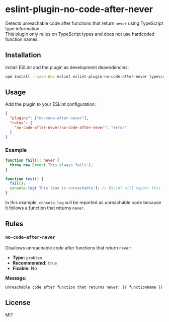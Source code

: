 # eslint-plugin-no-code-after-never

Detects unreachable code after functions that return `never` using TypeScript type information.  
This plugin only relies on TypeScript types and does not use hardcoded function names.

## Installation

Install ESLint and the plugin as development dependencies:

```bash
npm install --save-dev eslint eslint-plugin-no-code-after-never typescript
```

## Usage

Add the plugin to your ESLint configuration:

```json
{
  "plugins": ["no-code-after-never"],
  "rules": {
    "no-code-after-never/no-code-after-never": "error"
  }
}
```

### Example

```ts
function fail(): never {
  throw new Error('This always fails');
}

function test() {
  fail();
  console.log('This line is unreachable'); // ESLint will report this
}
```

In this example, `console.log` will be reported as unreachable code because it follows a function that returns `never`.

## Rules

### `no-code-after-never`

Disallows unreachable code after functions that return `never`:

- **Type:** `problem`
- **Recommended:** `true`
- **Fixable:** No

**Message:**

```
Unreachable code after function that returns never: {{ functionName }}
```

## License

MIT
